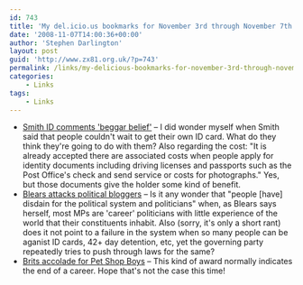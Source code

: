 ```yaml
---
id: 743
title: 'My del.icio.us bookmarks for November 3rd through November 7th'
date: '2008-11-07T14:00:36+00:00'
author: 'Stephen Darlington'
layout: post
guid: 'http://www.zx81.org.uk/?p=743'
permalink: /links/my-delicious-bookmarks-for-november-3rd-through-november-7th.html
categories:
    - Links
tags:
    - Links
---
```


- [Smith ID comments 'beggar belief'](http://news.bbc.co.uk/1/hi/uk_politics/7714998.stm) – I did wonder myself when Smith said that people couldn't wait to get their own ID card. What do they think they're going to do with them? Also regarding the cost: "It is already accepted there are associated costs when people apply for identity documents including driving licenses and passports such as the Post Office's check and send service or costs for photographs." Yes, but those documents give the holder some kind of benefit.
- [Blears attacks political bloggers](http://news.bbc.co.uk/1/hi/uk_politics/7711562.stm) – Is it any wonder that "people \[have\] disdain for the political system and politicians" when, as Blears says herself, most MPs are 'career' politicians with little experience of the world that their constituents inhabit. Also (sorry, it's only a short rant) does it not point to a failure in the system when so many people can be aganist ID cards, 42+ day detention, etc, yet the governing party repeatedly tries to push through laws for the same?
- [Brits accolade for Pet Shop Boys](http://news.bbc.co.uk/1/hi/entertainment/7705610.stm) – This kind of award normally indicates the end of a career. Hope that's not the case this time!